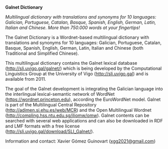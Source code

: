 **Galnet Dictionary**

*Multilingual dictionary with translations and synonyms for 10 languages: Galician, Portuguese, Catalan, Basque, Spanish, English, German, Latin, Italian and Chinese. More than 750.000 words at your fingertips!*

The Galnet Dictionary is a Wordnet-based multilingual dictionary with translations and synonyms for 10 languages: Galician, Portuguese, Catalan, Basque, Spanish, English, German, Latin, Italian and Chinese (both Traditional and Simplified Chinese).

This multilingual dictionary contains the Galnet lexical database (http://sli.uvigo.gal/galnet/) which is being developed by the Computational Linguistics Group at the University of Vigo (http://sli.uvigo.gal) and is available from 2011.

The goal of the Galnet development is integrating the Galician language into the interlingual lexical-semantic network of WordNet (https://wordnet.princeton.edu), according the EuroWordNet model. Galnet is part of the Multilingual Central Repository (http://adimen.si.ehu.es/web/MCR) and the Open Multilingual Wordnet (http://compling.hss.ntu.edu.sg/iliomw/omw). Galnet contents can be searched with several web applications and can also be downloaded in RDF and LMF formats with a free license (http://sli.uvigo.gal/download/SLI_Galnet/).

Information and contact: Xavier Gómez Guinovart (xgg2021@gmail.com)
